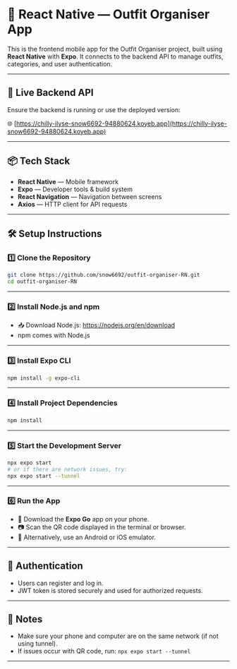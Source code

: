 
# 📱 React Native — Outfit Organiser App

This is the frontend mobile app for the Outfit Organiser project, built using **React Native** with **Expo**. It connects to the backend API to manage outfits, categories, and user authentication.

---

## 🔗 Live Backend API

Ensure the backend is running or use the deployed version:

🌐 [https://chilly-ilyse-snow6692-94880624.koyeb.app](https://chilly-ilyse-snow6692-94880624.koyeb.app)

---

## 📦 Tech Stack

- **React Native** — Mobile framework  
- **Expo** — Developer tools & build system  
- **React Navigation** — Navigation between screens  
- **Axios** — HTTP client for API requests

---

## 🛠️ Setup Instructions

### 1️⃣ Clone the Repository

```bash
git clone https://github.com/snow6692/outfit-organiser-RN.git
cd outfit-organiser-RN
```

---

### 2️⃣ Install Node.js and npm

- 📥 Download Node.js: https://nodejs.org/en/download  
- npm comes with Node.js

---

### 3️⃣ Install Expo CLI

```bash
npm install -g expo-cli
```

---

### 4️⃣ Install Project Dependencies

```bash
npm install
```

---

### 5️⃣ Start the Development Server

```bash
npx expo start
# or if there are network issues, try:
npx expo start --tunnel
```

---

### 6️⃣ Run the App

- 📱 Download the **Expo Go** app on your phone.
- 📷 Scan the QR code displayed in the terminal or browser.
- 📱 Alternatively, use an Android or iOS emulator.

---



## 🔐 Authentication

- Users can register and log in.
- JWT token is stored securely and used for authorized requests.

---


## 🧰 Notes

- Make sure your phone and computer are on the same network (if not using tunnel).
- If issues occur with QR code, run: `npx expo start --tunnel`

---


